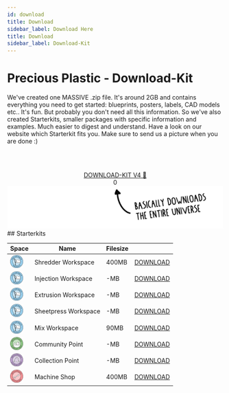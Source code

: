 ```yaml
---
id: download
title: Download
sidebar_label: Download Here
title: Download
sidebar_label: Download-Kit
---
```


<style>
:root {
  --highlight: #e1e1e1;
  --links: rgb(131, 206, 235);
  --hover: rgb(131, 206, 235);
}
</style>

# Precious Plastic - Download-Kit

We've created one MASSIVE .zip file. It's around 2GB and contains everything you need to get started: blueprints, posters, labels, CAD models etc..
It's fun. But probably you don't need all this information. So we've also created Starterkits, smaller packages with specific information and examples. Much easier to digest and understand. Have a look on our website which Starterkit fits you. Make sure to send us a picture when you are done :)


<br><br>
<center>
<a class="downloadButton" href="https://cutt.ly/precious-plastic-kit">DOWNLOAD-KIT V4 🤙</a><br>
<span align="center" class="downloadCount loading">0</span>
</center>
<img src="assets/download/arrow.png"/>
<br>
## Starterkits

|  Space  | Name       | Filesize  ||
|---|----------------|--------|--------|
| <img src="assets/universe/badge-workspace.png" width="30"/>| Shredder Workspace |  400MB  | <a class="smalldownloadButton" href="https://cutt.ly/starterkit-shredder">DOWNLOAD</a> |
| <img src="assets/universe/badge-workspace.png" width="30"/>| Injection Workspace  | -MB        | <a class="smalldownloadButton" href="https://cutt.ly/starterkit-injection">DOWNLOAD</a>   |
| <img src="assets/universe/badge-workspace.png" width="30"/>| Extrusion Workspace  | -MB       | <a class="smalldownloadButton" href="https://cutt.ly/starterkit-extrusion">DOWNLOAD</a>   |
| <img src="assets/universe/badge-workspace.png" width="30"/>| Sheetpress Workspace | -MB        | <a class="smalldownloadButton" href="https://cutt.ly/starterkit-sheetpress">DOWNLOAD</a>    |
| <img src="assets/universe/badge-workspace.png" width="30"/>| Mix Workspace | 90MB       | <a class="smalldownloadButton" href="https://cutt.ly/starterkit-mix">DOWNLOAD</a>    |
| <img src="assets/universe/badge-community-point.png" width="30"/>| Community Point | -MB         | <a class="smalldownloadButton" href="https://cutt.ly/starterkit-community">DOWNLOAD</a>    |
| <img src="assets/universe/badge-collection-point.png" width="30"/>| Collection Point | -MB       | <a class="smalldownloadButton" href="https://cutt.ly/starterkit-collection">DOWNLOAD</a>     |
| <img src="assets/universe/badge-machine-shop.png" width="30"/>| Machine Shop | 400MB           | <a class="smalldownloadButton" href="https://cutt.ly/starterkit-machine">DOWNLOAD</a>     |
